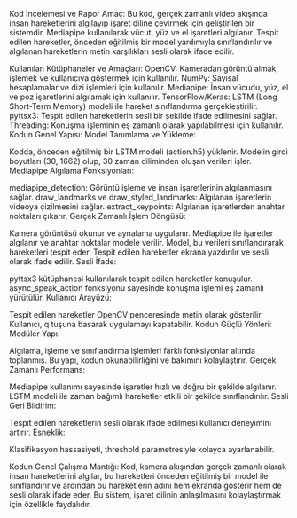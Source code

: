 Kod İncelemesi ve Rapor
Amaç:
Bu kod, gerçek zamanlı video akışında insan hareketlerini algılayıp işaret diline çevirmek için geliştirilen bir sistemdir. Mediapipe kullanılarak vücut, yüz ve el işaretleri algılanır. Tespit edilen hareketler, önceden eğitilmiş bir model yardımıyla sınıflandırılır ve algılanan hareketlerin metin karşılıkları sesli olarak ifade edilir.

Kullanılan Kütüphaneler ve Amaçları:
OpenCV:
Kameradan görüntü almak, işlemek ve kullanıcıya göstermek için kullanılır.
NumPy:
Sayısal hesaplamalar ve dizi işlemleri için kullanılır.
Mediapipe:
İnsan vücudu, yüz, el ve poz işaretlerini algılamak için kullanılır.
TensorFlow/Keras:
LSTM (Long Short-Term Memory) modeli ile hareket sınıflandırma gerçekleştirilir.
pyttsx3:
Tespit edilen hareketlerin sesli bir şekilde ifade edilmesini sağlar.
Threading:
Konuşma işleminin eş zamanlı olarak yapılabilmesi için kullanılır.
Kodun Genel Yapısı:
Model Tanımlama ve Yükleme:

Kodda, önceden eğitilmiş bir LSTM modeli (action.h5) yüklenir.
Modelin girdi boyutları (30, 1662) olup, 30 zaman diliminden oluşan verileri işler.
Mediapipe Algılama Fonksiyonları:

mediapipe_detection: Görüntü işleme ve insan işaretlerinin algılanmasını sağlar.
draw_landmarks ve draw_styled_landmarks: Algılanan işaretlerin videoya çizilmesini sağlar.
extract_keypoints: Algılanan işaretlerden anahtar noktaları çıkarır.
Gerçek Zamanlı İşlem Döngüsü:

Kamera görüntüsü okunur ve aynalama uygulanır.
Mediapipe ile işaretler algılanır ve anahtar noktalar modele verilir.
Model, bu verileri sınıflandırarak hareketleri tespit eder.
Tespit edilen hareketler ekrana yazdırılır ve sesli olarak ifade edilir.
Sesli İfade:

pyttsx3 kütüphanesi kullanılarak tespit edilen hareketler konuşulur. async_speak_action fonksiyonu sayesinde konuşma işlemi eş zamanlı yürütülür.
Kullanıcı Arayüzü:

Tespit edilen hareketler OpenCV penceresinde metin olarak gösterilir.
Kullanıcı, q tuşuna basarak uygulamayı kapatabilir.
Kodun Güçlü Yönleri:
Modüler Yapı:

Algılama, işleme ve sınıflandırma işlemleri farklı fonksiyonlar altında toplanmış.
Bu yapı, kodun okunabilirliğini ve bakımını kolaylaştırır.
Gerçek Zamanlı Performans:

Mediapipe kullanımı sayesinde işaretler hızlı ve doğru bir şekilde algılanır.
LSTM modeli ile zaman bağımlı hareketler etkili bir şekilde sınıflandırılır.
Sesli Geri Bildirim:

Tespit edilen hareketlerin sesli olarak ifade edilmesi kullanıcı deneyimini artırır.
Esneklik:

Klasifikasyon hassasiyeti, threshold parametresiyle kolayca ayarlanabilir.


Kodun Genel Çalışma Mantığı:
Kod, kamera akışından gerçek zamanlı olarak insan hareketlerini algılar, bu hareketleri önceden eğitilmiş bir model ile sınıflandırır ve ardından bu hareketlerin adını hem ekranda gösterir hem de sesli olarak ifade eder. Bu sistem, işaret dilinin anlaşılmasını kolaylaştırmak için özellikle faydalıdır.
